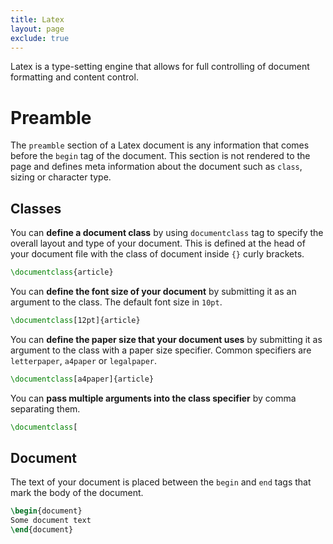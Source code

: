 ```yaml
---
title: Latex
layout: page
exclude: true
---
```

Latex is a type-setting engine that allows for full controlling of document formatting and content control.

# Preamble
The `preamble` section of a Latex document is any information that comes before the `begin` tag of the document. This section is not rendered to the page and defines meta information about the document such as `class`, sizing or character type.

## Classes

You can **define a document class** by using `documentclass` tag to specify the overall layout and type of your document. This is defined at the head of your document file with the class of document inside `{}` curly brackets.
```latex
\documentclass{article}
```

You can **define the font size of your document** by submitting it as an argument to the class. The default font size in `10pt`.
```latex
\documentclass[12pt]{article}
```

You can **define the paper size that your document uses** by submitting it as argument to the class with a paper size specifier. Common specifiers are `letterpaper`, `a4paper` or `legalpaper`.
```latex
\documentclass[a4paper]{article}
```

You can **pass multiple arguments into the class specifier** by comma separating them.
```latex
\documentclass[
```

## Document

The text of your document is placed between the `begin` and `end` tags that mark the body of the document.
```latex
\begin{document}
Some document text
\end{document}
```
<!--stackedit_data:
eyJoaXN0b3J5IjpbLTE5NTM3MTI2MTksNTI4NjA2NDA1XX0=
-->